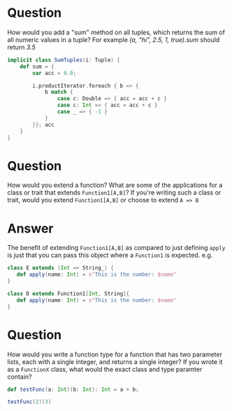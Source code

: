 # Question
How would you add a "sum" method on all tuples, which returns the sum of all numeric values in a tuple? For example *(a, "hi", 2.5, 1, true).sum* should return *3.5*

```scala 
implicit class SumTuples(i: Tuple) {
    def sum = {
        var acc = 0.0;

        i.productIterator.foreach { b => {
            b match {
                case c: Double => { acc = acc + c }
                case c: Int => { acc = acc + c }                
                case _ => { -1 }
            }
        }}; acc 
    }
}
```

# Question
How would you extend a function? What are some of the applications for a class or trait that extends `Function1[A,B]`? If you're writing such a class or trait, would you extend `Function1[A,B]` or choose to extend `A => B`

# Answer 
The benefit of extending `Function1[A,B]` as compared to just defining `apply` is just that you can pass this object where a `Function1` is expected. e.g.

```scala
class E extends (Int => String_) {
   def apply(name: Int) = s"This is the number: $name"
}

class D extends Function1[Int, String]{
   def apply(name: Int) = s"This is the number: $name"
}
```

# Question 
How would you write a function type for a function that has two parameter lists, each with a single integer, and returns a single integer? If you wrote it as a `FunctionX` class, what would the exact class and type paramter contain?

```scala 
def testFunc(a: Int)(b: Int): Int = a + b;

testFunc(2)(3)
```


